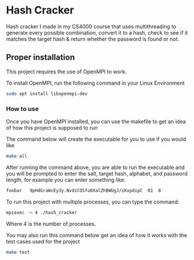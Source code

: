 # Hash Cracker
Hash cracker I made in my CS4000 course that uses multithreading to generate every possible combination, convert it to a hash, check to see if it matches the target hash &amp; return whether the password is found or not.

## Proper installation

This project requires the use of OpenMPI to work.

To install OpenMPI, run the following command in your Linux Environment

```bash
sudo apt install libopenmpi-dev
```

### How to use

Once you have OpenMPI installed, you can use the makefile to get an idea of how this project is supposed to run

The command below will create the executable for you to use if you would like
```bash
make all
```

After running the command above, you are able to run the executable and you will be prompted to enter the salt, target hash, alphabet, and password length, for example you can enter something like:
```bash
foobar 	 9pHdGraWcEy3y.NvdzCOSfu0XalZhBWUgJ/iKxpdipC  01  8
```

To run this project with multiple processes, you can type the command:
```bash
mpiexec -n 4 ./hash_cracker
```
Where 4 is the number of processes.

You may also run this command below get an idea of how it works with the test cases used for the project
```bash
make test
```


